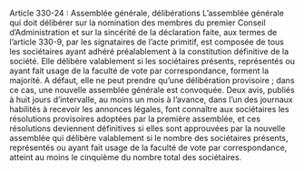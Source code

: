Article 330-24 : Assemblée générale, délibérations
L’assemblée générale qui doit délibérer sur la nomination des membres du premier Conseil d’Administration et sur la sincérité de la déclaration faite, aux termes de l’article 330-9, par les signataires de l’acte primitif, est composée de tous les sociétaires ayant adhéré préalablement à la constitution définitive de la société.
Elle délibère valablement si les sociétaires présents, représentés ou ayant fait usage de la faculté de vote par correspondance, forment la majorité.
A défaut, elle ne peut prendre qu’une délibération provisoire ; dans ce cas, une nouvelle assemblée générale est convoquée. Deux avis, publiés à huit jours d’intervalle, au moins un mois à l’avance, dans l’un des journaux habilités à recevoir les annonces légales, font connaître aux sociétaires les résolutions provisoires adoptées par la première assemblée, et ces résolutions deviennent définitives si elles sont approuvées par la nouvelle assemblée qui délibère valablement si le nombre des sociétaires présents, représentés ou ayant fait usage de la faculté de vote par correspondance, atteint au moins le cinquième du nombre total des sociétaires.